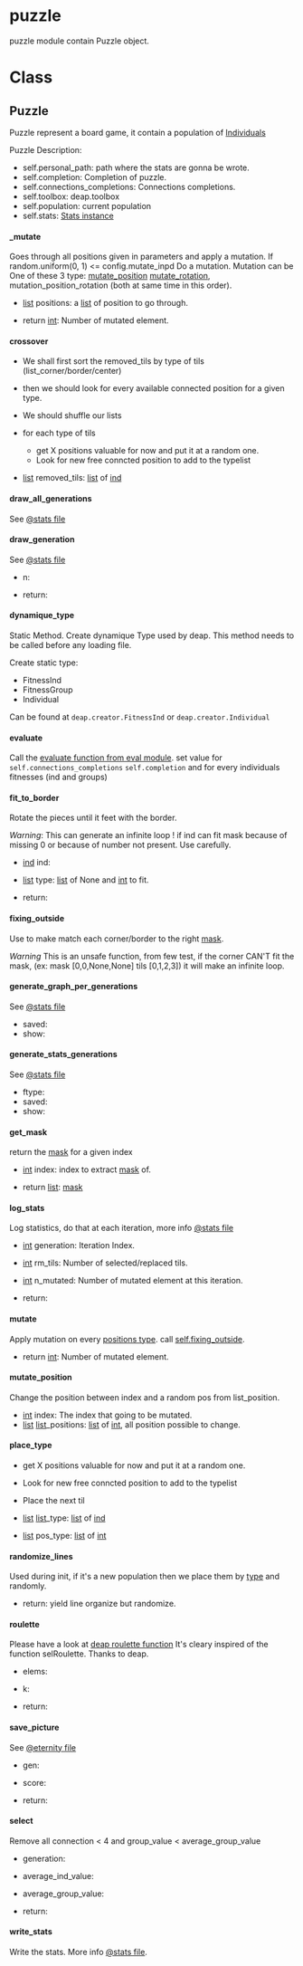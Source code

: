 # puzzle

puzzle module contain Puzzle object.



# Class
## Puzzle

  Puzzle represent a board game, it contain a population of     [Individuals](doc/ind.md)

Puzzle Description:

- self.personal_path: path where the stats are gonna be wrote.
- self.completion: Completion of puzzle.
- self.connections_completions: Connections completions.
- self.toolbox: deap.toolbox
- self.population: current population
- self.stats: [Stats instance](doc/stats.md)



#### _mutate

  Goes through all positions given in parameters and apply a mutation. If       random.uniform(0, 1) <= config.mutate_inpd Do a mutation. Mutation can be       One of these 3 type: [mutate_position](#mutate_position)       [mutate_rotation](ind.md#rotates), mutation_position_rotation       (both at same time in this order).


- [list](https://docs.python.org/2/tutorial/datastructures.html#more-on-lists) positions: a [list](https://docs.python.org/2/tutorial/datastructures.html#more-on-lists) of position to go through.

- return [int](https://docs.python.org/2/library/stdtypes.html#numeric-types-int-[float](https://docs.python.org/2/library/stdtypes.html#numeric-types-int-float-long-complex)-long-complex): Number of mutated element.


#### crossover

  - We shall first sort the removed_tils by type of tils (list_corner/border/center)
  - then we should look for every available connected position for a given type.
  - We should shuffle our lists
  - for each type of tils
    - get X positions valuable for now and put it at a random one.
    - Look for new free conncted position to add to the typelist


- [list](https://docs.python.org/2/tutorial/datastructures.html#more-on-lists) removed_tils: [list](https://docs.python.org/2/tutorial/datastructures.html#more-on-lists) of [ind](doc/ind.md)


#### draw_all_generations

See [@stats file](doc/stats.md#draw_all_eternity)



#### draw_generation

  See [@stats file](doc/stats.md#draw_generation)


- n:

- return:


#### dynamique_type

Static Method. Create dynamique Type used by deap.
This method needs to be called before any loading file.

Create static type:

- FitnessInd
- FitnessGroup
- Individual

Can be found at ```deap.creator.FitnessInd``` or       ```deap.creator.Individual```



#### evaluate

Call the [evaluate function from eval module](doc/eval.md). set value for       ```self.connections_completions``` ```self.completion``` and for every       individuals fitnesses (ind and groups)



#### fit_to_border

  Rotate the pieces until it feet with the border.

  *Warning*: This can generate an infinite loop ! if ind can fit mask       because of missing 0 or because of number not present. Use carefully.


- [ind](doc/ind.md) ind:
- [list](https://docs.python.org/2/tutorial/datastructures.html#more-on-lists) type: [list](https://docs.python.org/2/tutorial/datastructures.html#more-on-lists) of None and [int](https://docs.python.org/2/library/stdtypes.html#numeric-types-int-[float](https://docs.python.org/2/library/stdtypes.html#numeric-types-int-float-long-complex)-long-complex) to fit.

- return:


#### fixing_outside

Use to make match each corner/border to the right [mask](doc/mask.md).

*Warning* This is an unsafe function, from few test, if the corner CAN'T
fit the mask, (ex: mask [0,0,None,None] tils [0,1,2,3]) it will make an       infinite loop.



#### generate_graph_per_generations

  See [@stats file](doc/stats.md#generate_graph_per_generations)


- saved:
- show:


#### generate_stats_generations

  See [@stats file](doc/stats.md#generate_stats_generations)


- ftype:
- saved:
- show:


#### get_mask

  return the [mask](doc/mask.md) for a given index


- [int](https://docs.python.org/2/library/stdtypes.html#numeric-types-int-[float](https://docs.python.org/2/library/stdtypes.html#numeric-types-int-float-long-complex)-long-complex) index: index to extract [mask](doc/mask.md) of.

- return [list](https://docs.python.org/2/tutorial/datastructures.html#more-on-lists): [mask](doc/mask.md)




#### log_stats

  Log statistics, do that at each iteration, more info [@stats file](doc/stats.md)


- [int](https://docs.python.org/2/library/stdtypes.html#numeric-types-int-[float](https://docs.python.org/2/library/stdtypes.html#numeric-types-int-float-long-complex)-long-complex) generation: Iteration Index.
- [int](https://docs.python.org/2/library/stdtypes.html#numeric-types-int-[float](https://docs.python.org/2/library/stdtypes.html#numeric-types-int-float-long-complex)-long-complex) rm_tils: Number of selected/replaced tils.
- [int](https://docs.python.org/2/library/stdtypes.html#numeric-types-int-[float](https://docs.python.org/2/library/stdtypes.html#numeric-types-int-float-long-complex)-long-complex) n_mutated: Number of mutated element at this iteration.

- return:


#### mutate

  Apply mutation on every [positions type](doc/config.md#positions). call       [self.fixing_outside](#fixing_outside).



- return [int](https://docs.python.org/2/library/stdtypes.html#numeric-types-int-[float](https://docs.python.org/2/library/stdtypes.html#numeric-types-int-float-long-complex)-long-complex): Number of mutated element.


#### mutate_position

  Change the position between index and a random pos from list_position.


- [int](https://docs.python.org/2/library/stdtypes.html#numeric-types-int-[float](https://docs.python.org/2/library/stdtypes.html#numeric-types-int-float-long-complex)-long-complex) index: The index that going to be mutated.
- [list](https://docs.python.org/2/tutorial/datastructures.html#more-on-lists) [list](https://docs.python.org/2/tutorial/datastructures.html#more-on-lists)_positions: [list](https://docs.python.org/2/tutorial/datastructures.html#more-on-lists) of [int](https://docs.python.org/2/library/stdtypes.html#numeric-types-int-[float](https://docs.python.org/2/library/stdtypes.html#numeric-types-int-float-long-complex)-long-complex), all position possible to change.


#### place_type

  - get X positions valuable for now and put it at a random one.
  - Look for new free conncted position to add to the typelist
  - Place the next til


- [list](https://docs.python.org/2/tutorial/datastructures.html#more-on-lists) [list](https://docs.python.org/2/tutorial/datastructures.html#more-on-lists)_type: [list](https://docs.python.org/2/tutorial/datastructures.html#more-on-lists) of [ind](doc/ind.md)
- [list](https://docs.python.org/2/tutorial/datastructures.html#more-on-lists) pos_type: [list](https://docs.python.org/2/tutorial/datastructures.html#more-on-lists) of [int](https://docs.python.org/2/library/stdtypes.html#numeric-types-int-[float](https://docs.python.org/2/library/stdtypes.html#numeric-types-int-float-long-complex)-long-complex)


#### randomize_lines

  Used during init, if it's a new population then we place them by       [type](doc/ind.md#type) and randomly.



- return: yield line organize but randomize.


#### roulette

  Please have a look at [deap roulette function](https://github.com/DEAP/deap/blob/master/deap/tools/selection.py)
  It's cleary inspired of the function selRoulette.
  Thanks to deap.

- elems:
- k:

- return:


#### save_picture

  See [@eternity file](doc/eternity.md#save)


- gen:
- score:

- return:


#### select

  Remove all connection < 4 and group_value < average_group_value

- generation:
- average_ind_value:
- average_group_value:

- return:




#### write_stats

Write the stats. More info [@stats file](doc/stats.md).



